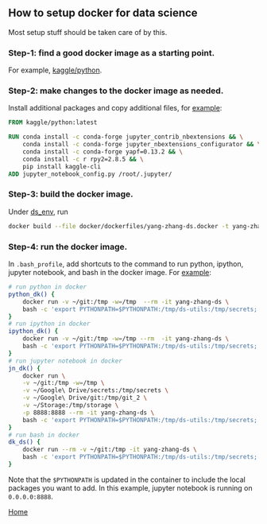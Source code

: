 ## How to setup docker for data science
Most setup stuff should be taken care of by this.

### Step-1: find a good docker image as a starting point.
For example, [kaggle/python](https://github.com/Kaggle/docker-python).

### Step-2: make changes to the docker image as needed.
Install additional packages and copy additional files, for [example](https://github.com/yang-zhang/yang-zhang.github.io/blob/master/ds_env/docker/dockerfiles/yang-zhang-ds.docker):
```dockerfile
FROM kaggle/python:latest

RUN conda install -c conda-forge jupyter_contrib_nbextensions && \
    conda install -c conda-forge jupyter_nbextensions_configurator && \
    conda install -c conda-forge yapf=0.13.2 && \
    conda install -c r rpy2=2.8.5 && \
    pip install kaggle-cli
ADD jupyter_notebook_config.py /root/.jupyter/
```

### Step-3: build the docker image.
Under [ds_env](https://github.com/yang-zhang/yang-zhang.github.io/tree/master/ds_env), run
```sh
docker build --file docker/dockerfiles/yang-zhang-ds.docker -t yang-zhang-ds .
```

### Step-4: run the docker image.
In `.bash_profile`, add shortcuts to the command to run python, ipython, jupyter notebook, and bash in the docker image. For [example](https://github.com/yang-zhang/ds-env/blob/master/setup_docker.md):
```sh
# run python in docker
python_dk() {
    docker run -v ~/git:/tmp -w=/tmp  --rm -it yang-zhang-ds \
    bash -c 'export PYTHONPATH=$PYTHONPATH:/tmp/ds-utils:/tmp/secrets; python "$@"'
}
# run ipython in docker
ipython_dk() {
    docker run -v ~/git:/tmp -w=/tmp --rm  -it yang-zhang-ds \
    bash -c 'export PYTHONPATH=$PYTHONPATH:/tmp/ds-utils:/tmp/secrets; ipython'
}
# run jupyter notebook in docker
jn_dk() {
    docker run \
    -v ~/git:/tmp -w=/tmp \
    -v ~/Google\ Drive/secrets:/tmp/secrets \
    -v ~/Google\ Drive/git:/tmp/git_2 \
    -v ~/Storage:/tmp/storage \
    -p 8888:8888 --rm -it yang-zhang-ds \
    bash -c 'export PYTHONPATH=$PYTHONPATH:/tmp/ds-utils:/tmp/secrets; jupyter notebook --no-browser --allow-root --ip="0.0.0.0" --notebook-dir=/tmp'
}
# run bash in docker
dk_ds() {
    docker run --rm -v ~/git:/tmp -it yang-zhang-ds \
    bash -c 'export PYTHONPATH=$PYTHONPATH:/tmp/ds-utils:/tmp/secrets; bash'
}
```
Note that the `$PYTHONPATH` is updated in the container to include the local packages you want to add. In this example, jupyter notebook is running on `0.0.0.0:8888`.

[Home](https://yang-zhang.github.io/)
